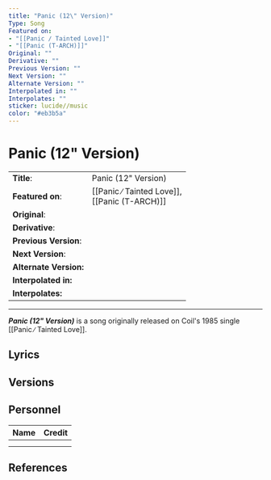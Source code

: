 ```yaml
---
title: "Panic (12\" Version)"
Type: Song
Featured on: 
- "[[Panic ∕ Tainted Love]]"
- "[[Panic (T-ARCH)]]"
Original: ""
Derivative: ""
Previous Version: ""
Next Version: ""
Alternate Version: ""
Interpolated in: ""
Interpolates: ""
sticker: lucide//music
color: "#eb3b5a"
---
```


# Panic (12" Version)

|  |  |
| --- | --- |
| __Title__: | Panic (12" Version) |
| __Featured on__: | [[Panic ∕ Tainted Love]],<br> [[Panic (T-ARCH)]] |
| __Original__: |  |
| __Derivative__: |  |
| __Previous Version__: |  |
| __Next Version__: |  |
| __Alternate Version:__ |  |
| __Interpolated in:__ |  |
| __Interpolates:__ |  |

---

*__Panic (12" Version)__* is a song originally released on Coil's 1985 single [[Panic ∕ Tainted Love]].

## Lyrics

## Versions

## Personnel

|Name|Credit|
|---|---|
|||
|||

## References
[^1]:
